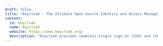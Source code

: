 ```yaml
---
draft: false
title: "Keycloak - The Ultimate Open-Source Identity and Access Management Solution"
content:
  id: keycloak
  name: Keycloak
  website: https://www.keycloak.org/
  description: "Keycloak provides seamless single sign-on (SSO) and robust identity and access management capabilities, including user federation, social login, and advanced authentication features to simplify application security."
---
```

